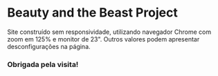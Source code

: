 # Beauty and the Beast Project

Site construído sem responsividade, utilizando navegador Chrome com zoom em 125% e monitor de 23". Outros valores podem apresentar desconfigurações na página.


### Obrigada pela visita!

